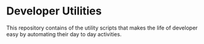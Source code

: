 # Developer Utilities
This repository contains of the utility scripts that makes the life of developer easy by automating their day to day activities.
